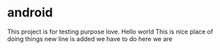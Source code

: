 # android
This project is for testing purpose love. Hello world
This is nice place of doing things
new line is added
we have to do
here we are
